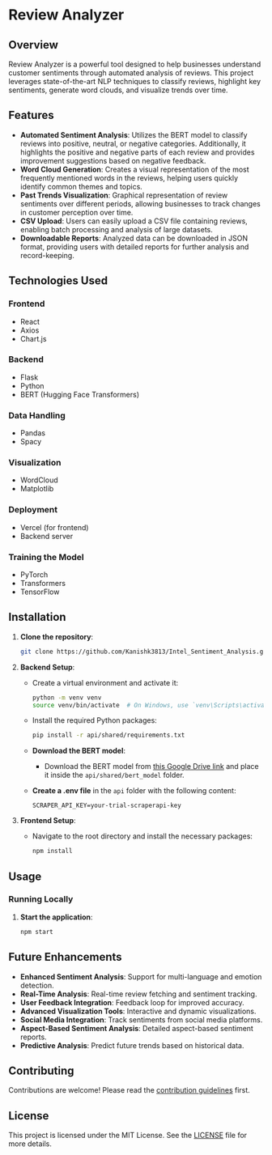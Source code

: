 # Review Analyzer

## Overview

Review Analyzer is a powerful tool designed to help businesses understand customer sentiments through automated analysis of reviews. This project leverages state-of-the-art NLP techniques to classify reviews, highlight key sentiments, generate word clouds, and visualize trends over time. 

## Features

- **Automated Sentiment Analysis**: Utilizes the BERT model to classify reviews into positive, neutral, or negative categories. Additionally, it highlights the positive and negative parts of each review and provides improvement suggestions based on negative feedback.
- **Word Cloud Generation**: Creates a visual representation of the most frequently mentioned words in the reviews, helping users quickly identify common themes and topics.
- **Past Trends Visualization**: Graphical representation of review sentiments over different periods, allowing businesses to track changes in customer perception over time.
- **CSV Upload**: Users can easily upload a CSV file containing reviews, enabling batch processing and analysis of large datasets.
- **Downloadable Reports**: Analyzed data can be downloaded in JSON format, providing users with detailed reports for further analysis and record-keeping.

## Technologies Used

### Frontend
- React
- Axios
- Chart.js

### Backend
- Flask
- Python
- BERT (Hugging Face Transformers)

### Data Handling
- Pandas
- Spacy

### Visualization
- WordCloud
- Matplotlib

### Deployment
- Vercel (for frontend)
- Backend server

### Training the Model
- PyTorch
- Transformers
- TensorFlow

## Installation

1. **Clone the repository**:
    ```bash
    git clone https://github.com/Kanishk3813/Intel_Sentiment_Analysis.git
    ```

2. **Backend Setup**:
    - Create a virtual environment and activate it:
        ```bash
        python -m venv venv
        source venv/bin/activate  # On Windows, use `venv\Scripts\activate`
        ```
    - Install the required Python packages:
        ```bash
        pip install -r api/shared/requirements.txt
        ```
    - **Download the BERT model**:
        - Download the BERT model from [this Google Drive link](https://drive.google.com/file/d/14QfV6USLLzlzb13_T8kFuGi6OmZppft2/view?amp;usp=embed_facebook) and place it inside the `api/shared/bert_model` folder.

    - **Create a .env file** in the `api` folder with the following content:
        ```plaintext
        SCRAPER_API_KEY=your-trial-scraperapi-key
        ```

3. **Frontend Setup**:
    - Navigate to the root directory and install the necessary packages:
        ```bash
        npm install
        ```

## Usage

### Running Locally

1. **Start the application**:
    ```bash
    npm start
    ```

## Future Enhancements

- **Enhanced Sentiment Analysis**: Support for multi-language and emotion detection.
- **Real-Time Analysis**: Real-time review fetching and sentiment tracking.
- **User Feedback Integration**: Feedback loop for improved accuracy.
- **Advanced Visualization Tools**: Interactive and dynamic visualizations.
- **Social Media Integration**: Track sentiments from social media platforms.
- **Aspect-Based Sentiment Analysis**: Detailed aspect-based sentiment reports.
- **Predictive Analysis**: Predict future trends based on historical data.

## Contributing

Contributions are welcome! Please read the [contribution guidelines](CONTRIBUTING.md) first.

## License

This project is licensed under the MIT License. See the [LICENSE](LICENSE) file for more details.

